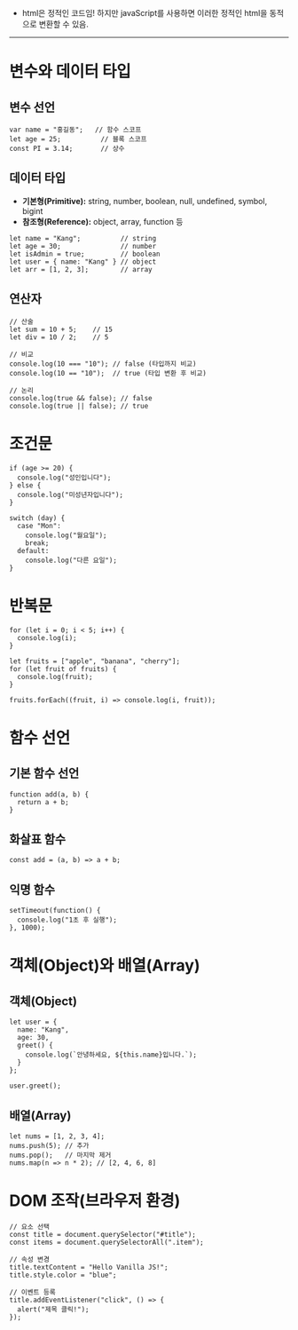 
- html은 정적인 코드임! 하지만 javaScript를 사용하면 이러한 정적인 html을 동적으로 변환할 수 있음.

___

# 변수와 데이터 타입

## 변수 선언
```
var name = "홍길동";   // 함수 스코프
let age = 25;          // 블록 스코프
const PI = 3.14;       // 상수
```

## 데이터 타입
- **기본형(Primitive):** string, number, boolean, null, undefined, symbol, bigint
- **참조형(Reference):** object, array, function 등
```
let name = "Kang";          // string
let age = 30;               // number
let isAdmin = true;         // boolean
let user = { name: "Kang" } // object
let arr = [1, 2, 3];        // array
```

## 연산자
```
// 산술
let sum = 10 + 5;    // 15
let div = 10 / 2;    // 5

// 비교
console.log(10 === "10"); // false (타입까지 비교)
console.log(10 == "10");  // true (타입 변환 후 비교)

// 논리
console.log(true && false); // false
console.log(true || false); // true
```

# 조건문
```
if (age >= 20) {
  console.log("성인입니다");
} else {
  console.log("미성년자입니다");
}

switch (day) {
  case "Mon":
    console.log("월요일");
    break;
  default:
    console.log("다른 요일");
}
```



# 반복문
```
for (let i = 0; i < 5; i++) {
  console.log(i);
}

let fruits = ["apple", "banana", "cherry"];
for (let fruit of fruits) {
  console.log(fruit);
}

fruits.forEach((fruit, i) => console.log(i, fruit));
```

# 함수 선언
## 기본 함수 선언
```
function add(a, b) {
  return a + b;
}
```

## 화살표 함수
```
const add = (a, b) => a + b;
```

## 익명 함수
```
setTimeout(function() {
  console.log("1초 후 실행");
}, 1000);
```

# 객체(Object)와 배열(Array)
## 객체(Object)
```
let user = {
  name: "Kang",
  age: 30,
  greet() {
    console.log(`안녕하세요, ${this.name}입니다.`);
  }
};

user.greet();
```

## 배열(Array)
```
let nums = [1, 2, 3, 4];
nums.push(5); // 추가
nums.pop();   // 마지막 제거
nums.map(n => n * 2); // [2, 4, 6, 8]
```

# DOM 조작(브라우저 환경)
```
// 요소 선택
const title = document.querySelector("#title");
const items = document.querySelectorAll(".item");

// 속성 변경
title.textContent = "Hello Vanilla JS!";
title.style.color = "blue";

// 이벤트 등록
title.addEventListener("click", () => {
  alert("제목 클릭!");
});
```